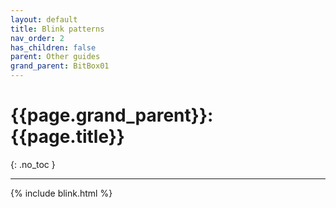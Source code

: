 ```yaml
---
layout: default
title: Blink patterns
nav_order: 2
has_children: false
parent: Other guides
grand_parent: BitBox01
---
```

# {{page.grand_parent}}: {{page.title}}
{: .no_toc }


---


{% include blink.html %}
